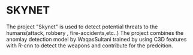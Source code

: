 <h1>SKYNET</h1>
The project "Skynet" is used to detect potential threats to the humans(attack, robbery , fire-accidents,etc..)
The project combines the anomlay detection model by WaqasSultani trained by using C3D features with R-cnn to detect the weapons and contribute for the predcition.

